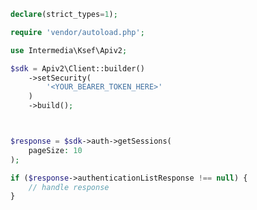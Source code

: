 <!-- Start SDK Example Usage [usage] -->
```php
declare(strict_types=1);

require 'vendor/autoload.php';

use Intermedia\Ksef\Apiv2;

$sdk = Apiv2\Client::builder()
    ->setSecurity(
        '<YOUR_BEARER_TOKEN_HERE>'
    )
    ->build();



$response = $sdk->auth->getSessions(
    pageSize: 10
);

if ($response->authenticationListResponse !== null) {
    // handle response
}
```
<!-- End SDK Example Usage [usage] -->